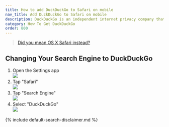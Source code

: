 ```yaml
---
title: How to add DuckDuckGo to Safari on mobile
nav_title: Add DuckDuckGo to Safari on mobile
description: DuckDuckGo is an independent internet privacy company that offers a private alternative to Google search & Chrome in one free app.
category: How To Get DuckDuckGo
order: 800
---
```


> <a href="{{ site.baseurl }}/desktop/safari">Did you mean OS X Safari instead?</a>

<h2>Changing Your Search Engine to DuckDuckGo</h2>
<ol>
    <li>
        Open the Settings app
        <br>
        <img src="{{ site.baseurl }}/images/837a376e260a3c576519500e36e52913.png" />
    </li>
    <li>
        Tap "Safari"
        <br>
        <img src="{{ site.baseurl }}/images/5abf4bfa8929da07b7f8deed1ea353d9.png" />
    </li>
    <li>
        Tap "Search Engine"
        <br>
        <img src="{{ site.baseurl }}/images/fe2bf703bdc3a6a0442cddace409b0db.png" />
    </li>
    <li>
        Select "DuckDuckGo"
        <br>
        <img src="{{ site.baseurl }}/images/f9e3886a7bebee1080f3057ded594bd7.png" />
    </li>
</ol>

{% include default-search-disclaimer.md %}
